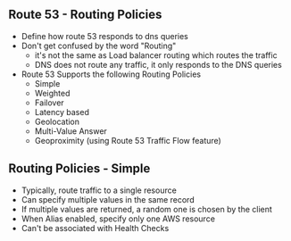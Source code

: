 ## Route 53 - Routing Policies
- Define how route 53 responds to dns queries
- Don't get confused by the word "Routing"
    - it's not the same as Load balancer routing which routes the traffic
    - DNS does not route any traffic, it only responds to the DNS queries
- Route 53 Supports the following Routing Policies
    - Simple 
    - Weighted
    - Failover
    - Latency based
    - Geolocation
    - Multi-Value Answer
    - Geoproximity (using Route 53 Traffic Flow feature)


## Routing Policies - Simple

- Typically, route traffic to a single resource
- Can specify multiple values in the same record
- If multiple values are returned, a random one is chosen by the client
- When Alias enabled, specify only one AWS resource
- Can't be associated with Health Checks